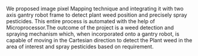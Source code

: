 We proposed image pixel Mapping technique and integrating it with two axis gantry
robot frame to detect plant weed position and precisely spray pesticides. This entire
process is automated with the help of Microprocessor.The outcome of the project is a 
weed detection and spraying mechanism which, when incorporated onto a gantry robot, is
capable of moving in the Cartesian direction to detect the Plant weed in the area of
interest and spray pesticides based on requirement.
